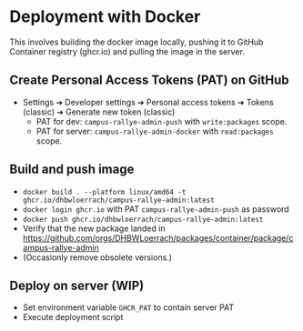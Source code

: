# Deployment with Docker

This involves building the docker image locally, pushing it to GitHub Container registry (ghcr.io) and pulling the image in the server.

## Create Personal Access Tokens (PAT) on GitHub

- Settings ➔ Developer settings ➔ Personal access tokens ➔ Tokens (classic) ➔ Generate new token (classic)
  - PAT for dev: `campus-rallye-admin-push` with `write:packages` scope.
  - PAT for server: `campus-rallye-admin-docker` with `read:packages` scope.

## Build and push image

- `docker build . --platform linux/amd64 -t ghcr.io/dhbwloerrach/campus-rallye-admin:latest`
- `docker login ghcr.io` with PAT `campus-rallye-admin-push` as password
- `docker push ghcr.io/dhbwloerrach/campus-rallye-admin:latest`
- Verify that the new package landed in https://github.com/orgs/DHBWLoerrach/packages/container/package/campus-rallye-admin
- (Occasionly remove obsolete versions.)

## Deploy on server (WIP)

- Set environment variable `GHCR_PAT` to contain server PAT
- Execute deployment script
